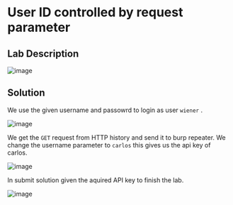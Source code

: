 # User ID controlled by request parameter

## Lab Description

![image](https://github.com/KVNuhman/Web-Security-Lab/assets/46161259/c79b067c-09cc-4595-81f7-9292658eb27e)

## Solution

We use the given username and passowrd to login as user `wiener` .

![image](https://github.com/KVNuhman/Web-Security-Lab/assets/46161259/c5b18d27-7b78-4549-b943-7541341f8f46)

We get the `GET` request from HTTP history and send it to burp repeater. We change the username parameter to `carlos` this gives us the api key of carlos.

![image](https://github.com/KVNuhman/Web-Security-Lab/assets/46161259/346f6c75-15dd-48a3-817a-03e137178af1)

In submit solution given the aquired API key to finish the lab.

![image](https://github.com/KVNuhman/Web-Security-Lab/assets/46161259/bf21c2c6-dd40-4282-8aa5-e571ebb24dc4)

